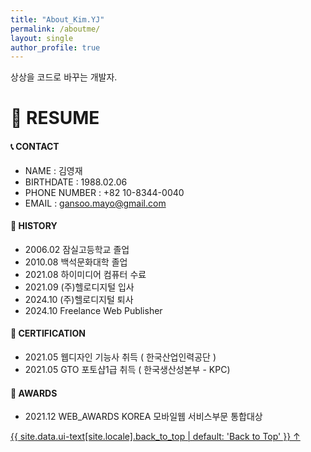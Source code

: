 ```yaml
---
title: "About_Kim.YJ"
permalink: /aboutme/
layout: single
author_profile: true
---
```


상상을 코드로 바꾸는 개발자.

# 👤 RESUME

#### 📞 CONTACT

- NAME : 김영재
- BIRTHDATE : 1988.02.06
- PHONE NUMBER : +82 10-8344-0040
- EMAIL : [gansoo.mayo@gmail.com](mailto:example@example.com)

#### 📜 HISTORY

- 2006.02 잠실고등학교 졸업
- 2010.08 백석문화대학 졸업
- 2021.08 하이미디어 컴퓨터 수료 
- 2021.09 (주)헬로디지털 입사
- 2024.10 (주)헬로디지털 퇴사
- 2024.10 Freelance Web Publisher

#### 🔖 CERTIFICATION

- 2021.05 웹디자인 기능사 취득 ( 한국산업인력공단 )
- 2021.05 GTO 포토샵1급 취득 ( 한국생산성본부 - KPC)

#### 🥇 AWARDS

- 2021.12 WEB_AWARDS KOREA 모바일웹 서비스부문 통합대상

<a href="#page-title" class="back-to-top">{{ site.data.ui-text[site.locale].back_to_top | default: 'Back to Top' }} &uarr;</a>
